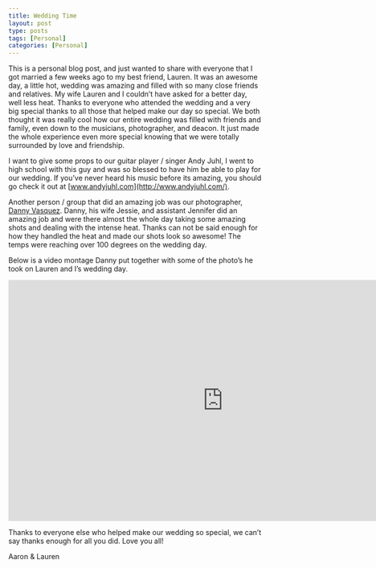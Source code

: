 ```yaml
---
title: Wedding Time
layout: post
type: posts
tags: [Personal]
categories: [Personal]
---
```


This is a personal blog post, and just wanted to share with everyone that I got married a few weeks ago to my best friend, Lauren.  It was an awesome day, a little hot, wedding was amazing and filled with so many close friends and relatives.  My wife Lauren and I couldn’t have asked for a better day, well less heat.  Thanks to everyone who attended the wedding and a very big special thanks to all those that helped make our day so special.  We both thought it was really cool how our entire wedding was filled with friends and family, even down to the musicians, photographer, and deacon.  It just made the whole experience even more special knowing that we were totally surrounded by love and friendship.

I want to give some props to our guitar player / singer Andy Juhl, I went to high school with this guy and was so blessed to have him be able to play for our wedding.  If you’ve never heard his music before its amazing, you should go check it out at [www.andyjuhl.com](http://www.andyjuhl.com/).

Another person / group that did an amazing job was our photographer, [Danny Vasquez](http://www.vasquez.co/).  Danny, his wife Jessie, and assistant Jennifer did an amazing job and were there almost the whole day taking some amazing shots and dealing with the intense heat.  Thanks can not be said enough for how they handled the heat and made our shots look so awesome!  The temps were reaching over 100 degrees on the wedding day. 

Below is a video montage Danny put together with some of the photo’s he took on Lauren and I’s wedding day.

<iframe width="854" height="480" src="https://www.youtube.com/embed/_OmRze63SmI" frameborder="0" allowfullscreen></iframe>

Thanks to everyone else who helped make our wedding so special, we can’t say thanks enough for all you did.  Love you all!

Aaron & Lauren